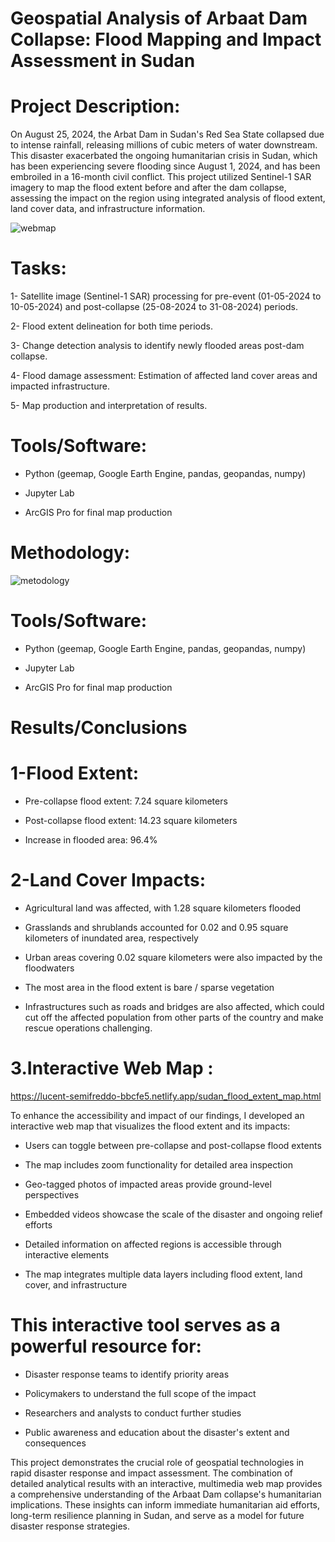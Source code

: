 # Geospatial Analysis of Arbaat Dam Collapse: Flood Mapping and Impact Assessment in Sudan
# Project Description:
On August 25, 2024, the Arbat Dam in Sudan's Red Sea State collapsed due to intense rainfall, releasing millions of cubic meters of water downstream. This disaster exacerbated the ongoing humanitarian crisis in Sudan, which has been experiencing severe flooding since August 1, 2024, and has been embroiled in a 16-month civil conflict. This project utilized Sentinel-1 SAR imagery to map the flood extent before and after the dam collapse, assessing the impact on the region using integrated analysis of flood extent, land cover data, and infrastructure information. 

![webmap](https://github.com/user-attachments/assets/f384d09c-758b-4757-aeee-913703dd8df8)





# Tasks:
1- Satellite image (Sentinel-1 SAR) processing for pre-event (01-05-2024 to 10-05-2024) and post-collapse (25-08-2024 to 31-08-2024) periods.

2- Flood extent delineation for both time periods.

3- Change detection analysis to identify newly flooded areas post-dam collapse.

4- Flood damage assessment: Estimation of affected land cover areas and impacted infrastructure.

5- Map production and interpretation of results.

# Tools/Software:
- Python (geemap, Google Earth Engine, pandas, geopandas, numpy)

- Jupyter Lab

- ArcGIS Pro for final map production

 # Methodology: 
![metodology](https://github.com/user-attachments/assets/ef0bf8db-3181-4233-ba44-882147450524)

# Tools/Software:
- Python (geemap, Google Earth Engine, pandas, geopandas, numpy)

- Jupyter Lab

- ArcGIS Pro for final map production
  
# Results/Conclusions
# 1-Flood Extent:

- Pre-collapse flood extent: 7.24 square kilometers

- Post-collapse flood extent: 14.23 square kilometers

- Increase in flooded area: 96.4% 

# 2-Land Cover Impacts:

- Agricultural land was affected, with 1.28 square kilometers flooded

- Grasslands and shrublands accounted for 0.02 and 0.95 square kilometers of inundated area, respectively

- Urban areas covering 0.02 square kilometers were also impacted by the floodwaters

- The most area in the flood extent is bare / sparse vegetation

- Infrastructures such as roads and bridges are also affected, which could cut off the affected population from other parts of the country and make rescue operations challenging.


# 3.Interactive Web Map : 
https://lucent-semifreddo-bbcfe5.netlify.app/sudan_flood_extent_map.html

To enhance the accessibility and impact of our findings, I developed an interactive web map that visualizes the flood extent and its impacts:

- Users can toggle between pre-collapse and post-collapse flood extents

- The map includes zoom functionality for detailed area inspection

- Geo-tagged photos of impacted areas provide ground-level perspectives

- Embedded videos showcase the scale of the disaster and ongoing relief efforts

- Detailed information on affected regions is accessible through interactive elements

- The map integrates multiple data layers including flood extent, land cover, and infrastructure

# This interactive tool serves as a powerful resource for:

- Disaster response teams to identify priority areas

- Policymakers to understand the full scope of the impact

- Researchers and analysts to conduct further studies

- Public awareness and education about the disaster's extent and consequences

This project demonstrates the crucial role of geospatial technologies in rapid disaster response and impact assessment. The combination of detailed analytical results with an interactive, multimedia web map provides a comprehensive understanding of the Arbaat Dam collapse's humanitarian implications. These insights can inform immediate humanitarian aid efforts, long-term resilience planning in Sudan, and serve as a model for future disaster response strategies. 




